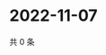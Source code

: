 # 2022-11-07

共 0 条

<!-- BEGIN WEIBO -->
<!-- 最后更新时间 Mon Nov 07 2022 15:16:32 GMT+0800 (China Standard Time) -->

<!-- END WEIBO -->
